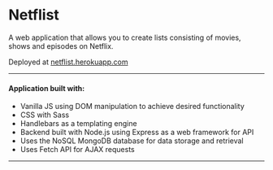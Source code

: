# Netflist

A web application that allows you to create lists consisting of movies, shows and episodes on Netflix.

Deployed at [netflist.herokuapp.com](https://netflist.herokuapp.com)
___
#### Application built with:
 - Vanilla JS using DOM manipulation to achieve desired functionality
 - CSS with Sass
 - Handlebars as a templating engine
 - Backend built with Node.js using Express as a web framework for API
 - Uses the NoSQL MongoDB database for data storage and retrieval 
 - Uses Fetch API for AJAX requests
 ___
 

